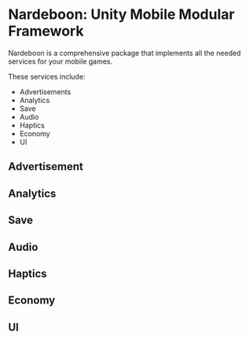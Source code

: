 # Nardeboon: Unity Mobile Modular Framework

Nardeboon is a comprehensive package that implements all the needed services for your mobile games.

These services include:
- Advertisements
- Analytics
- Save
- Audio
- Haptics
- Economy
- UI

## Advertisement

## Analytics

## Save

## Audio

## Haptics

## Economy

## UI